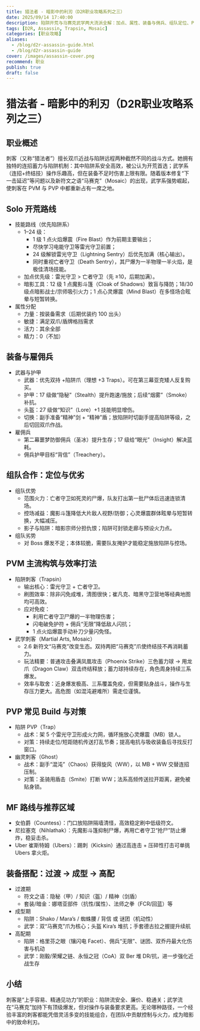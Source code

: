 ```yaml
---
title: 猎法者 - 暗影中的利刃（D2R职业攻略系列之三）
date: 2025/09/14 17:40:00
description: 陷阱开荒与马赛克武学两大流派全解：加点、属性、装备与佣兵、组队定位、PVM/PVP打法、MF路线与阶段搭配。
tags: [D2R, Assassin, Trapsin, Mosaic]
categories: [职业攻略]
aliases:
  - /blog/d2r-assassin-guide.html
  - /blog/d2r-assassin-guide
cover: /images/assassin-cover.png
recommend: 职业
publish: true
draft: false
---
```


# 猎法者 - 暗影中的利刃（D2R职业攻略系列之三）

## 职业概述

刺客（又称“猎法者”）擅长双爪近战与陷阱远程两种截然不同的战斗方式。她拥有独特的连招蓄力与陷阱机制：其中陷阱系安全高效，被公认为开荒首选；武学系（连招+终结技）操作乐趣高，但在装备不足时伤害上限有限。随着版本修复“下一击延迟”等问题以及新符文之语“马赛克”（Mosaic）的出现，武学系强势崛起，使刺客在 PVM 与 PVP 中都重新占有一席之地。

## Solo 开荒路线

- 技能路线（优先陷阱系）
  - 1–24 级：
    - 1 级 1 点火焰爆震（Fire Blast）作为前期主要输出；
    - 尽快学习电能守卫等雷光守卫前置；
    - 24 级解锁雷光守卫（Lightning Sentry）后优先加满（核心输出）。
    - 同时重视亡者守卫（Death Sentry），其尸爆为一半物理一半火焰，是极佳清场技能。
  - 加点优先级：雷光守卫 > 亡者守卫（先 ≥10，后期加满）。
  - 暗影工具：12 级 1 点魔影斗篷（Cloak of Shadows）致盲与降防；18/30 级点暗影战士/宗师吸引火力；1 点心灵爆震（Mind Blast）在多怪场合眩晕与短暂转换。
- 属性分配
  - 力量：按装备需求（后期优装约 100 出头）
  - 敏捷：满足双爪/盾牌格挡需求
  - 活力：其余全部
  - 精力：0（不加）

## 装备与雇佣兵

- 武器与护甲
  - 武器：优先双持 +陷阱爪（理想 +3 Traps）。可在第三幕亚克矮人反复购买。
  - 护甲：17 级做“隐秘”（Stealth）提升跑速/施放；后续“烟雾”（Smoke）补抗。
  - 头盔：27 级做“知识”（Lore）+1 技能明显增伤。
  - 切换：副手准备“精神”剑 + “精神”盾；放陷阱时切副手提高陷阱等级，之后切回双爪作战。
- 雇佣兵
  - 第二幕噩梦防御佣兵（圣冰）提升生存；17 级给“眼光”（Insight）解决蓝耗。
  - 佣兵护甲目标“背信”（Treachery）。

## 组队合作：定位与优劣

- 组队优势
  - 范围火力：亡者守卫如死灵的尸爆，队友打出第一批尸体后迅速连锁清场。
  - 控场减益：魔影斗篷降低大片敌人视野/防御；心灵爆震群体眩晕与短暂转换，大幅减压。
  - 影子与陷阱：暗影宗师分担仇恨；陷阱可封锁走廊与预设火力点。
- 组队劣势
  - 对 Boss 爆发不足；本体较脆，需要队友掩护才能稳定施放陷阱与控场。

## PVM 主流构筑与效率打法

- 陷阱刺客（Trapsin）
  - 输出核心：雷光守卫 + 亡者守卫。
  - 刷图效率：除非闪免成堆，清图很快；崔凡克、暗黑守卫营地等经典地图均可高效。
  - 应对免疫：
    - 利用亡者守卫尸爆的一半物理伤害；
    - 闪电破免护符 + 佣兵“无限”降低敌人闪抗；
    - 1 点火焰爆震手动补刀少量闪免怪。
- 武学刺客（Martial Arts, Mosaic）
  - 2.6 新符文“马赛克”改变生态。双持两把“马赛克”爪使终结技不再消耗蓄力。
  - 玩法精要：普通攻击叠满凤凰攻击（Phoenix Strike）三色蓄力球 → 用龙爪（Dragon Claw）双击终结释放；蓄力球持续存在，角色周身持续三系爆发。
  - 效率与取舍：近身爆发极高、三系覆盖免疫，但需要贴身战斗，操作与生存压力更大。高危图（如混沌避难所）需走位谨慎。

## PVP 常见 Build 与对策

- 陷阱 PVP（Trap）
  - 战术：架 5 个雷光守卫形成火力网，循环施放心灵爆震（MB）锁人。
  - 对策：持续走位/短距随机传送打乱节奏；提高电抗与吸收装备后寻找反打窗口。
- 幽灵刺客（Ghost）
  - 战术：副手“混沌”（Chaos）获得旋风（WW），以 MB + WW 交替连招压制。
  - 对策：圣骑用盾击（Smite）打断 WW；法系高频传送拉开距离，避免被贴身锁。

## MF 路线与推荐区域

- 女伯爵（Countess）：门口放陷阱隔墙清怪，高效稳定刷中低级符文。
- 尼拉塞克（Nihlathak）：先魔影斗篷抑制尸爆，再用亡者守卫“抢尸”防止爆炸，稳妥击杀。
- Uber 崔斯特姆（Ubers）：踢刺（Kicksin）通过高连击 + 压碎性打击可单挑 Ubers 拿火炬。

## 装备搭配：过渡 → 成型 → 高配

- 过渡期
  - 符文之语：隐秘（甲）/ 知识（盔）/ 精神（剑盾）
  - 套装/暗金：娜塔亚部件（抗性/属性）、法师之拳（FCR/回蓝）等
- 成型期
  - 陷阱：Shako / Mara’s / 蜘蛛腰 / 背信 或 谜团（机动性）
  - 武学：双“马赛克”爪为核心；头盔 Kira’s 堆抗；手套德古拉之握提升续航
- 高配期
  - 陷阱：格里芬之眼（镶闪电 Facet）、佣兵“无限”、谜团、双乔丹最大化伤害与机动
  - 武学：刚毅/荣耀之链、永恒之冠（CoA）双 Ber 堆 DR/抗，进一步强化近战生存

## 小结

刺客是“上手容易、精通见功力”的职业：陷阱流安全、廉价、稳通关；武学流在“马赛克”加持下有顶级爆发，但对操作与装备要求更高。无论哪种路径，一个经验丰富的刺客都能凭借灵活多变的技能组合，在团队中贡献控制与火力，成为暗影中的致命利刃。
